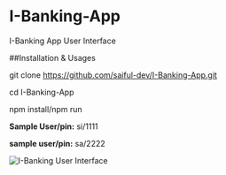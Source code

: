 # I-Banking-App
I-Banking App User Interface

##Installation & Usages

git clone https://github.com/saiful-dev/I-Banking-App.git

cd I-Banking-App

npm install/npm run

**Sample User/pin:** si/1111

**sample user/pin:** sa/2222



![I-Banking User Interface](https://user-images.githubusercontent.com/43130235/126081767-095e0cbd-7c91-4caf-a93a-44085b73cde1.png)
